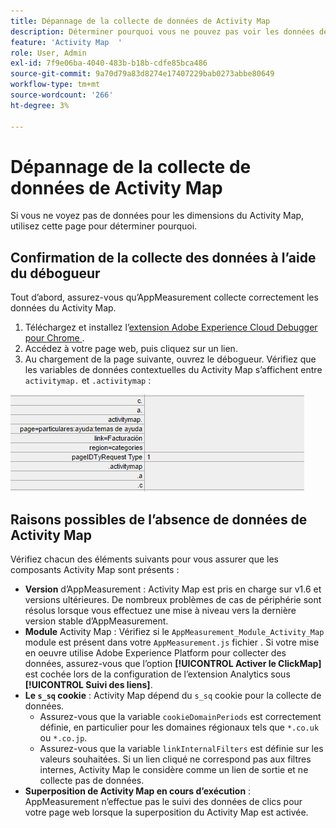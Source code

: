 ```yaml
---
title: Dépannage de la collecte de données de Activity Map
description: Déterminer pourquoi vous ne pouvez pas voir les données de Activity Map dans les demandes d’image
feature: 'Activity Map  '
role: User, Admin
exl-id: 7f9e06ba-4040-483b-b18b-cdfe85bca486
source-git-commit: 9a70d79a83d8274e17407229bab0273abbe80649
workflow-type: tm+mt
source-wordcount: '266'
ht-degree: 3%

---
```


# Dépannage de la collecte de données de Activity Map

Si vous ne voyez pas de données pour les dimensions du Activity Map, utilisez cette page pour déterminer pourquoi.

## Confirmation de la collecte des données à l’aide du débogueur

Tout d’abord, assurez-vous qu’AppMeasurement collecte correctement les données du Activity Map.

1. Téléchargez et installez l’[extension Adobe Experience Cloud Debugger pour Chrome ](https://experienceleague.adobe.com/docs/debugger/using/experience-cloud-debugger.html?lang=fr).
2. Accédez à votre page web, puis cliquez sur un lien.
3. Au chargement de la page suivante, ouvrez le débogueur. Vérifiez que les variables de données contextuelles du Activity Map s’affichent entre `activitymap.` et `.activitymap` :

![Données du débogueur](assets/debugger.png)

## Raisons possibles de l’absence de données de Activity Map

Vérifiez chacun des éléments suivants pour vous assurer que les composants Activity Map sont présents :

* **Version** d’AppMeasurement : Activity Map est pris en charge sur v1.6 et versions ultérieures. De nombreux problèmes de cas de périphérie sont résolus lorsque vous effectuez une mise à niveau vers la dernière version stable d’AppMeasurement.
* **Module** Activity Map : Vérifiez si le  `AppMeasurement_Module_Activity_Map` module est présent dans votre  `AppMeasurement.js` fichier . Si votre mise en oeuvre utilise Adobe Experience Platform pour collecter des données, assurez-vous que l’option **[!UICONTROL Activer le ClickMap]** est cochée lors de la configuration de l’extension Analytics sous **[!UICONTROL Suivi des liens]**.
* **Le  `s_sq` cookie** : Activity Map dépend du  `s_sq` cookie pour la collecte de données.
   * Assurez-vous que la variable `cookieDomainPeriods` est correctement définie, en particulier pour les domaines régionaux tels que `*.co.uk` ou `*.co.jp`.
   * Assurez-vous que la variable `linkInternalFilters` est définie sur les valeurs souhaitées. Si un lien cliqué ne correspond pas aux filtres internes, Activity Map le considère comme un lien de sortie et ne collecte pas de données.
* **Superposition de Activity Map en cours d’exécution** : AppMeasurement n’effectue pas le suivi des données de clics pour votre page web lorsque la superposition du Activity Map est activée.
